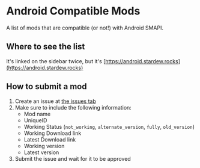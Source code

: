 # Android Compatible Mods

A list of mods that are compatible (or not!) with Android SMAPI.

## Where to see the list

It's linked on the sidebar twice, but it's [https://android.stardew.rocks](https://android.stardew.rocks)

## How to submit a mod

1. Create an issue at [the issues tab](https://github.com/stardewrocks/android-compatible-mods/issues)
2. Make sure to include the following information:
    - Mod name
    - UniqueID
    - Working Status (`not_working`, `alternate_version`, `fully`, `old_version`)
    - Working Download link
    - Latest Download link
    - Working version
    - Latest version
3. Submit the issue and wait for it to be approved